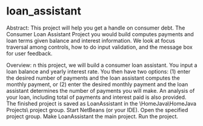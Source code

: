 # loan_assistant

Abstract:
This project will help you get a handle on consumer debt. The Consumer Loan Assistant Project you would build computes payments and loan terms given balance and interest information. We look at focus traversal among controls, how to do input validation, and the message box for user feedback.

Overview:
n this project, we will build a consumer loan assistant. You input a loan balance and yearly interest rate. You then have two options: (1) enter the desired number of payments and the loan assistant computes the monthly payment, or (2) enter the desired monthly payment and the loan assistant determines the number of payments you will make. An analysis of your loan, including total of payments and interest paid is also provided. The finished project is saved as LoanAssistant in the \HomeJava\HomeJava Projects\ project group. Start NetBeans (or your IDE). Open the specified project group. Make LoanAssistant the main project. Run the project.
